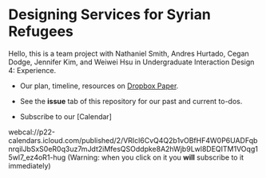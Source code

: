 # Designing Services for Syrian Refugees

Hello, this is a team project with Nathaniel Smith, Andres Hurtado, Cegan Dodge, Jennifer Kim, and Weiwei Hsu in Undergraduate Interaction Design 4: Experience.

* Our plan, timeline, resources on [Dropbox Paper](https://paper.dropbox.com/doc/Syrian-Refugee-FAULwhXWjvTNnYETJrq2x).

* See the **issue** tab of this repository for our past and current to-dos.

* Subscribe to our [Calendar]

webcal://p22-calendars.icloud.com/published/2/VRIcl6CvQ4Q2b1vOBfHF4W0P6UADFqbnrqilJbSxS0eR0q3uz7mJdt2iMfesQSOddpke8A2hWjb9Lwl8DEQITM1VOqg15wl7_ez4oR1-hug
(Warning: when you click on it you **will** subscribe to it immediately)
